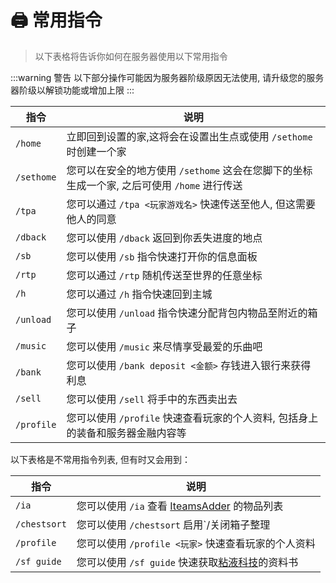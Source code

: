 # 🖨 常用指令

> 以下表格将告诉你如何在服务器使用以下常用指令

:::warning 警告
以下部分操作可能因为服务器阶级原因无法使用, 请升级您的服务器阶级以解锁功能或增加上限
:::

| 指令       | 说明                                                                                     |
| ---------- | ---------------------------------------------------------------------------------------- |
| `/home`    | 立即回到设置的家,这将会在设置出生点或使用 `/sethome` 时创建一个家                             |
| `/sethome` | 您可以在安全的地方使用 `/sethome` 这会在您脚下的坐标生成一个家, 之后可使用 `/home` 进行传送    |
| `/tpa`     | 您可以通过 `/tpa <玩家游戏名>` 快速传送至他人, 但这需要他人的同意                             |
| `/dback`   | 您可以使用 `/dback` 返回到你丢失进度的地点                                                  |
| `/sb`      | 您可以使用 `/sb` 指令快速打开你的信息面板                                                   |
| `/rtp`     | 您可以通过 `/rtp` 随机传送至世界的任意坐标                                                  |
| `/h`       | 您可以通过 `/h` 指令快速回到主城                                                           |
| `/unload`  | 您可以使用 `/unload` 指令快速分配背包内物品至附近的箱子                                      |
| `/music`   | 您可以使用 `/music` 来尽情享受最爱的乐曲吧                                                  |
| `/bank`    | 您可以使用 `/bank deposit <金额>` 存钱进入银行来获得利息                                    |
| `/sell`    | 您可以使用 `/sell` 将手中的东西卖出去                                                      |
| `/profile` | 您可以使用 `/profile` 快速查看玩家的个人资料, 包括身上的装备和服务器金融内容等                |

以下表格是不常用指令列表, 但有时又会用到：

| 指令         | 说明                                                                          |
| ------------ | ----------------------------------------------------------------------------- |
| `/ia`        | 您可以使用 `/ia` 查看 [IteamsAdder](https://itemsadder.devs.beer/) 的物品列表   |
| `/chestsort` | 您可以使用 `/chestsort` 启用`/关闭箱子整理                                      |
| `/profile`   | 您可以使用 `/profile <玩家>` 快速查看玩家的个人资料                                    |
| `/sf guide`  | 您可以使用 `/sf guide` 快速获取[粘液科技](/玩法/slimefun4)的资料书               |
